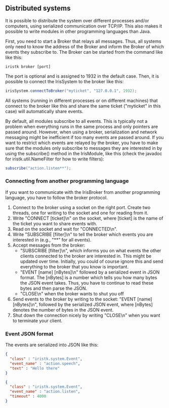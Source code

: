 ## Distributed systems

It is possible to distribute the system over different processes and/or computers, using serialized communication over TCP/IP. This also makes it possible to write modules in other programming languages than Java.

First, you need to start a Broker that relays all messages. Thus, all systems only need to know the address of the Broker and inform the Broker of which events they subscribe to. The Broker can be started from the command like like this:

```
iristk broker [port]
```

The port is optional and is assigned to 1932 in the default case. Then, it is possible to connect the IrisSystem to the broker like this:

```java
irisSystem.connectToBroker("myticket", "127.0.0.1", 1932);
```

All systems (running in different processes or on different machines) that connect to the broker like this and share the same ticket ("myticket" in this case) will automatically share events.
 
By default, all modules subscribe to all events. This is typically not a problem when everything runs in the same process and only pointers are passed around. However, when using a broker, serialization and network messaging might be inefficient if too many events are passed around. If you want to restrict which events are relayed by the broker, you have to make sure that the modules only subscribe to messages they are interested in by using the subscribe() method in the IrisModule, like this (check the javadoc for iristk.util.NameFilter for how to write filters):

```java
subscribe("action.listen**");
```

### Connecting from another programming language

If you want to communicate with the IrisBroker from another programming language, you have to follow the broker protocol.
 
1.	Connect to the broker using a socket on the right port. Create two threads, one for writing to the socket and one for reading from it.
2.	Write "CONNECT [ticket]\\n" on the socket, where [ticket] is the name of the ticket you want to share events with.
3.	Read on the socket and wait for "CONNECTED\\n". 
4.	Write "SUBSCRIBE [filter]\\n" to tell the broker which events you are interested in (e.g., "\*\*" for all events).
5.	Accept messages from the broker:
	* "SUBSCRIBE [filter]\\n", which informs you on what events the other clients connected to the broker are interested in. This might be updated over time. Initially, you could of course ignore this and send everything to the broker that you know is important.
	* "EVENT \[name\] \[nBytes\]\\n" followed by a serialized event in JSON format. The [nBytes] is a number which tells you how many bytes the JSON event takes. Thus, you have to continue to read these bytes and then parse the JSON.
	* "CLOSE\\n" when the broker wants to shut you off
6.	Send events to the broker by writing to the socket: "EVENT \[name\] \[nBytes\]\\n", followed by the serialized JSON event, where [nBytes] denotes the number of bytes in the JSON event.
7.	Shut down the connection nicely by writing "CLOSE\\n" when you want to terminate your client.

### Event JSON format

The events are serialized into JSON like this:

```json
{
  "class" : "iristk.system.Event",
  "event_name" : "action.speech",
  "text" : "Hello there"
}

{
  "class" : "iristk.system.Event",
  "event_name" : "action.listen",
  "timeout" : 4000
}
``` 


